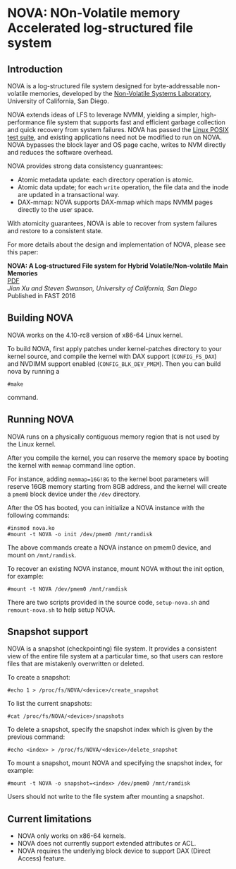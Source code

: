 # NOVA: NOn-Volatile memory Accelerated log-structured file system

## Introduction
NOVA is a log-structured file system designed for byte-addressable non-volatile memories, developed by
the [Non-Volatile Systems Laboratory][NVSL], University of California, San Diego.

NOVA extends ideas of LFS to leverage NVMM, yielding a simpler, high-performance file system that supports fast and efficient garbage collection and quick recovery from system failures.
NOVA has passed the [Linux POSIX test suite][POSIXtest], and existing applications need not be modified to run on NOVA. NOVA bypasses the block layer and OS page cache, writes to NVM directly and reduces the software overhead.

NOVA provides strong data consistency guanrantees:

* Atomic metadata update: each directory operation is atomic.
* Atomic data update; for each `write` operation, the file data and the inode are updated in a transactional way.
* DAX-mmap: NOVA supports DAX-mmap which maps NVMM pages directly to the user space.

With atomicity guarantees, NOVA is able to recover from system failures and restore to a consistent state.

For more details about the design and implementation of NOVA, please see this paper:

**NOVA: A Log-structured File system for Hybrid Volatile/Non-volatile Main Memories**<br>
[PDF](http://cseweb.ucsd.edu/~swanson/papers/FAST2016NOVA.pdf)<br>
*Jian Xu and Steven Swanson, University of California, San Diego*<br>
Published in FAST 2016

## Building NOVA
NOVA works on the 4.10-rc8 version of x86-64 Linux kernel.

To build NOVA, first apply patches under kernel-patches directory to your kernel source,
and compile the kernel with DAX support (`CONFIG_FS_DAX`) and NVDIMM support enabled (`CONFIG_BLK_DEV_PMEM`).
Then you can build nova by running a

~~~
#make
~~~

command.

## Running NOVA
NOVA runs on a physically contiguous memory region that is not used by the Linux kernel.

After you compile the kernel, you can reserve the memory space by booting the kernel with `memmap` command line option.

For instance, adding `memmap=16G!8G` to the kernel boot parameters will reserve 16GB memory starting from 8GB address, and the kernel will create a `pmem0` block device under the `/dev` directory.

After the OS has booted, you can initialize a NOVA instance with the following commands:


~~~
#insmod nova.ko
#mount -t NOVA -o init /dev/pmem0 /mnt/ramdisk
~~~

The above commands create a NOVA instance on pmem0 device, and mount on `/mnt/ramdisk`.

To recover an existing NOVA instance, mount NOVA without the init option, for example:

~~~
#mount -t NOVA /dev/pmem0 /mnt/ramdisk
~~~

There are two scripts provided in the source code, `setup-nova.sh` and `remount-nova.sh` to help setup NOVA.

## Snapshot support
NOVA is a snapshot (checkpointing) file system. It provides a consistent view of the entire file system at a particular time, so that users can restore files that are mistakenly overwritten or deleted.

To create a snapshot:

~~~
#echo 1 > /proc/fs/NOVA/<device>/create_snapshot
~~~

To list the current snapshots:

~~~
#cat /proc/fs/NOVA/<device>/snapshots
~~~

To delete a snapshot, specify the snapshot index which is given by the previous command:

~~~
#echo <index> > /proc/fs/NOVA/<device>/delete_snapshot
~~~

To mount a snapshot, mount NOVA and specifying the snapshot index, for example:

~~~
#mount -t NOVA -o snapshot=<index> /dev/pmem0 /mnt/ramdisk
~~~

Users should not write to the file system after mounting a snapshot.

## Current limitations

* NOVA only works on x86-64 kernels.
* NOVA does not currently support extended attributes or ACL.
* NOVA requires the underlying block device to support DAX (Direct Access) feature.

[NVSL]: http://nvsl.ucsd.edu/ "http://nvsl.ucsd.edu"
[POSIXtest]: http://www.tuxera.com/community/posix-test-suite/ 

